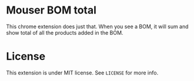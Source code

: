 # Mouser BOM total

This chrome extension does just that. When you see a BOM, it will sum and show total of all the products added in the BOM.

# License

This extension is under MIT license. See `LICENSE` for more info.
